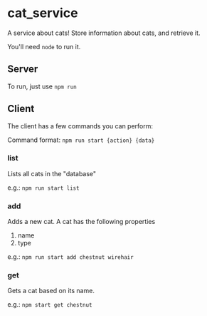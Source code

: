 # cat_service

A service about cats! Store information about cats, and retrieve it.

You'll need `node` to run it.

## Server

To run, just use `npm run`


## Client

The client has a few commands you can perform:

Command format: `npm run start {action} {data}`

### list

Lists all cats in the "database"

e.g.: `npm run start list`

### add

Adds a new cat. A cat has the following properties

1. name
2. type

e.g.: `npm run start add chestnut wirehair`


### get

Gets a cat based on its name.

e.g.: `npm start get chestnut`